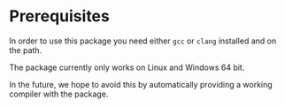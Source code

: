 # Prerequisites

In order to use this package you need either `gcc` or `clang` installed and on the path.

The package currently only works on Linux and Windows 64 bit.

In the future, we hope to avoid this by automatically providing a working compiler with the package.
